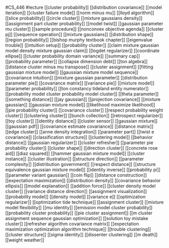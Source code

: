 #CS_446
#lecture
[[cluster probability]]
[[distribution covariance]]
[[model iteration]]
[[cluster failure mode]]
[[norm minus mu]]
[[lloyd algorithm]]
[[slice probability]]
[[circle cluster]]
[[mixture gaussians density]]
[[assignment part cluster probability]]
[[model twist]]
[[gaussian parameter mu cluster]]
[[sample procedure]]
[[nonconvex objective agenda]]
[[cluster pj]]
[[sequence operation]]
[[mixture gaussians]]
[[distribution shape]]
[[region probability]]
[[bishop murphy textbook chapter]]
[[eigenvalue trouble]]
[[intuition setup]]
[[probability cluster]]
[[claim mixture gaussian model density mixture gaussian claim]]
[[logdet regularizer]]
[[coordinate ellipse]]
[[cluster probability domain variance]]
[[summary cap]]
[[probability parameter]]
[[collapse dimension debt]]
[[ton algebra]]
[[distance cluster minus mu transpose]]
[[cluster assignment]]
[[fitting gaussian mixture model]]
[[gaussian mixture model sequence]]
[[covariance intuition]]
[[mixture gaussian parameter]]
[[distribution parameter pie]]
[[covariance matrix]]
[[variance pie]]
[[mixture model]]
[[parameter probability]]
[[ton constancy tideland entity numerator]]
[[probability model cluster probability model cluster]]
[[theta parameter]]
[[something distance]]
[[jay gaussian]]
[[projection covariance]]
[[mixture gaussian]]
[[gaussian mixture model]]
[[likelihood maximize likelihood]]
[[pie probability cluster]]
[[covariance cluster]]
[[respect probability weight cluster]]
[[clustering cluster]]
[[bunch collection]]
[[retrospect regularizer]]
[[toy cluster]]
[[identity distance]]
[[cluster sensor]]
[[gaussian mixture]]
[[gaussian pdf]]
[[covariance estimate covariance]]
[[distance matrix]]
[[edge cluster]]
[[anne density integration]]
[[parameter part]]
[[twist e covariance]]
[[classification structure]]
[[clustering model]]
[[behavior distance]]
[[gaussian regularizer]]
[[cluster refresher]]
[[parameter pie probability cluster]]
[[cluster shape]]
[[direction cluster]]
[[concrete rose aid]]
[[diaz squared]]
[[hammer gaussian mixture model]]
[[cluster instance]]
[[cluster illustration]]
[[structure direction]]
[[parameter complexity]]
[[distribution government]]
[[respect distance]]
[[structure equivalence gaussian mixture model]]
[[identity inverse]]
[[probability pi]]
[[parameter variant gaussian]]
[[coin flip]]
[[distance construction]]
[[expectation maximization]]
[[distribution density]]
[[covariance behavior ellipsis]]
[[model explanation]]
[[addition force]]
[[cluster density model cluster]]
[[variance distance direction]]
[[assignment visualization]]
[[probability model]]
[[density model]]
[[variance e]]
[[optimization regularizer]]
[[optimization tide technique]]
[[assignment cluster]]
[[mixture model flexibility]]
[[mu identity]]
[[emission model cluster probability]]
[[probability cluster probability]]
[[pie cluster assignment]]
[[m cluster assignment sequence gaussian optimization]]
[[solution toy mistake cluster]]
[[refresher algorithm covariance matrix]]
[[expectation maximization optimization algorithm technique]]
[[trouble clustering]]
[[cluster structure]]
[[sigma identity]]
[[dissenter clustering]]
[[m death]]
[[weight weather]]
